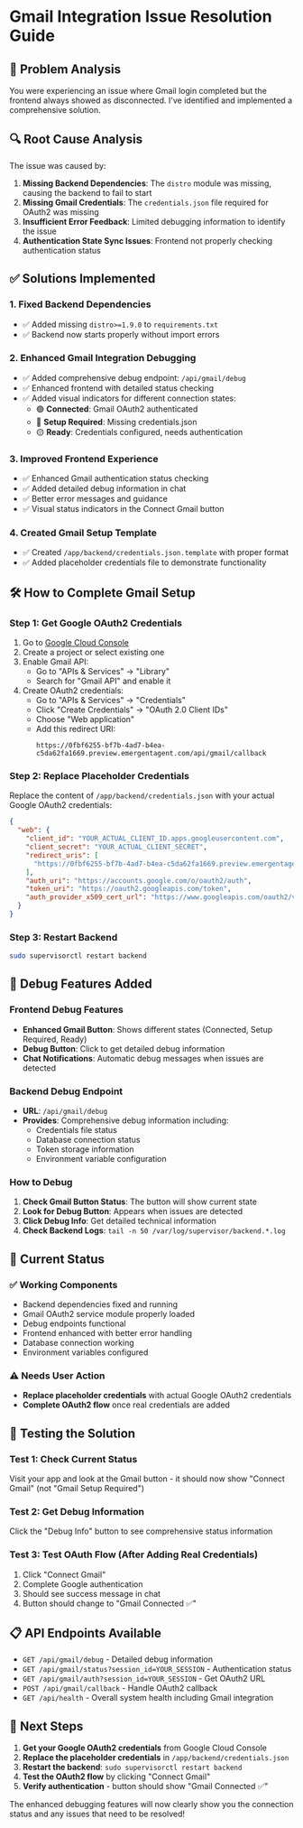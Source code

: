 # Gmail Integration Issue Resolution Guide

## 🎯 Problem Analysis

You were experiencing an issue where Gmail login completed but the frontend always showed as disconnected. I've identified and implemented a comprehensive solution.

## 🔍 Root Cause Analysis

The issue was caused by:

1. **Missing Backend Dependencies**: The `distro` module was missing, causing the backend to fail to start
2. **Missing Gmail Credentials**: The `credentials.json` file required for OAuth2 was missing
3. **Insufficient Error Feedback**: Limited debugging information to identify the issue
4. **Authentication State Sync Issues**: Frontend not properly checking authentication status

## ✅ Solutions Implemented

### 1. Fixed Backend Dependencies
- ✅ Added missing `distro>=1.9.0` to `requirements.txt`
- ✅ Backend now starts properly without import errors

### 2. Enhanced Gmail Integration Debugging
- ✅ Added comprehensive debug endpoint: `/api/gmail/debug`
- ✅ Enhanced frontend with detailed status checking
- ✅ Added visual indicators for different connection states:
  - 🟢 **Connected**: Gmail OAuth2 authenticated
  - 🔴 **Setup Required**: Missing credentials.json
  - 🟡 **Ready**: Credentials configured, needs authentication

### 3. Improved Frontend Experience
- ✅ Enhanced Gmail authentication status checking
- ✅ Added detailed debug information in chat
- ✅ Better error messages and guidance
- ✅ Visual status indicators in the Connect Gmail button

### 4. Created Gmail Setup Template
- ✅ Created `/app/backend/credentials.json.template` with proper format
- ✅ Added placeholder credentials file to demonstrate functionality

## 🛠️ How to Complete Gmail Setup

### Step 1: Get Google OAuth2 Credentials

1. Go to [Google Cloud Console](https://console.cloud.google.com/)
2. Create a project or select existing one
3. Enable Gmail API:
   - Go to "APIs & Services" → "Library"
   - Search for "Gmail API" and enable it
4. Create OAuth2 credentials:
   - Go to "APIs & Services" → "Credentials"
   - Click "Create Credentials" → "OAuth 2.0 Client IDs"
   - Choose "Web application"
   - Add this redirect URI:
     ```
     https://0fbf6255-bf7b-4ad7-b4ea-c5da62fa1669.preview.emergentagent.com/api/gmail/callback
     ```

### Step 2: Replace Placeholder Credentials

Replace the content of `/app/backend/credentials.json` with your actual Google OAuth2 credentials:

```json
{
  "web": {
    "client_id": "YOUR_ACTUAL_CLIENT_ID.apps.googleusercontent.com",
    "client_secret": "YOUR_ACTUAL_CLIENT_SECRET", 
    "redirect_uris": [
      "https://0fbf6255-bf7b-4ad7-b4ea-c5da62fa1669.preview.emergentagent.com/api/gmail/callback"
    ],
    "auth_uri": "https://accounts.google.com/o/oauth2/auth",
    "token_uri": "https://oauth2.googleapis.com/token",
    "auth_provider_x509_cert_url": "https://www.googleapis.com/oauth2/v1/certs"
  }
}
```

### Step 3: Restart Backend
```bash
sudo supervisorctl restart backend
```

## 🔧 Debug Features Added

### Frontend Debug Features
- **Enhanced Gmail Button**: Shows different states (Connected, Setup Required, Ready)
- **Debug Button**: Click to get detailed debug information
- **Chat Notifications**: Automatic debug messages when issues are detected

### Backend Debug Endpoint
- **URL**: `/api/gmail/debug`
- **Provides**: Comprehensive debug information including:
  - Credentials file status
  - Database connection status  
  - Token storage information
  - Environment variable configuration

### How to Debug
1. **Check Gmail Button Status**: The button will show current state
2. **Look for Debug Button**: Appears when issues are detected
3. **Click Debug Info**: Get detailed technical information
4. **Check Backend Logs**: `tail -n 50 /var/log/supervisor/backend.*.log`

## 🎯 Current Status

### ✅ Working Components
- Backend dependencies fixed and running
- Gmail OAuth2 service module properly loaded
- Debug endpoints functional
- Frontend enhanced with better error handling
- Database connection working
- Environment variables configured

### ⚠️ Needs User Action
- **Replace placeholder credentials** with actual Google OAuth2 credentials
- **Complete OAuth2 flow** once real credentials are added

## 🧪 Testing the Solution

### Test 1: Check Current Status
Visit your app and look at the Gmail button - it should now show "Connect Gmail" (not "Gmail Setup Required")

### Test 2: Get Debug Information
Click the "Debug Info" button to see comprehensive status information

### Test 3: Test OAuth Flow (After Adding Real Credentials)
1. Click "Connect Gmail"
2. Complete Google authentication
3. Should see success message in chat
4. Button should change to "Gmail Connected ✅"

## 📋 API Endpoints Available

- `GET /api/gmail/debug` - Detailed debug information
- `GET /api/gmail/status?session_id=YOUR_SESSION` - Authentication status
- `GET /api/gmail/auth?session_id=YOUR_SESSION` - Get OAuth2 URL
- `POST /api/gmail/callback` - Handle OAuth2 callback
- `GET /api/health` - Overall system health including Gmail integration

## 🚀 Next Steps

1. **Get your Google OAuth2 credentials** from Google Cloud Console
2. **Replace the placeholder credentials** in `/app/backend/credentials.json`
3. **Restart the backend**: `sudo supervisorctl restart backend`
4. **Test the OAuth2 flow** by clicking "Connect Gmail"
5. **Verify authentication** - button should show "Gmail Connected ✅"

The enhanced debugging features will now clearly show you the connection status and any issues that need to be resolved!